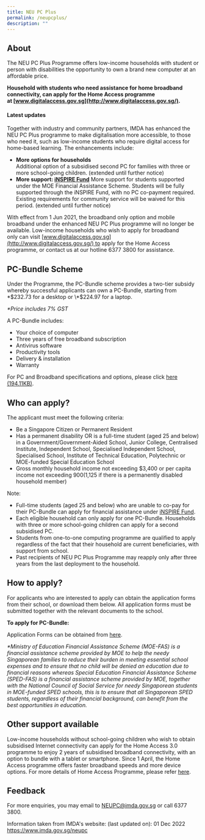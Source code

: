 ```yaml
---
title: NEU PC Plus
permalink: /neupcplus/
description: ""
---
```

About
-----

The NEU PC Plus Programme offers low-income households with student or person with disabilities the opportunity to own a brand new computer at an affordable price.

**Household with students who need assistance for home broadband connectivity, can apply for the Home Access programme at [www.digitalaccess.gov.sg](http://www.digitalaccess.gov.sg/).**

#### Latest updates

Together with industry and community partners, IMDA has enhanced the NEU PC Plus programme to make digitalisation more accessible, to those who need it, such as low-income students who require digital access for home-based learning. The enhancements include: 

*   **More options for households**   
    Additional option of a subsidised second PC for families with three or more school-going children. (extended until further notice)
*   **More support: [iNSPIRE Fund](https://www.imda.gov.sg/How-We-Can-Help/neu-pc-plus/inspire-fund)** More support for students supported under the MOE Financial Assistance Scheme. Students will be fully supported through the iNSPIRE Fund, with no PC co-payment required. Existing requirements for community service will be waived for this period. (extended until further notice)

With effect from 1 Jun 2021, the broadband only option and mobile broadband under the enhanced NEU PC Plus programme will no longer be available. Low-income households who wish to apply for broadband only can visit [www.digitalaccess.gov.sg](http://www.digitalaccess.gov.sg/) to apply for the Home Access programme, or contact us at our hotline 6377 3800 for assistance. 

PC-Bundle Scheme
----------------

Under the Programme, the PC-Bundle scheme provides a two-tier subsidy whereby successful applicants can own a PC-Bundle, starting from \*$232.73 for a desktop or \*$224.97 for a laptop.

_\*Price includes 7% GST_

A PC-Bundle includes:

*   Your choice of computer
*   Three years of free broadband subscription
*   Antivirus software
*   Productivity tools
*   Delivery & installation
*   Warranty

For PC and Broadband specifications and options, please click [here (194.11KB)](https://www.imda.gov.sg/-/media/Imda/Files/Programme/NEU-PC-Plus/NEW-PCs-and-BB.pdf?la=en&hash=262A92F6F4F5068375837BF43E824BB8).

Who can apply?
--------------

The applicant must meet the following criteria:

*   Be a Singapore Citizen or Permanent Resident
*   Has a permanent disability OR is a full-time student (aged 25 and below) in a Government/Government-Aided School, Junior College, Centralised Institute, Independent School, Specialised Independent School, Specialised School, Institute of Technical Education, Polytechnic or MOE-funded Special Education School
*   Gross monthly household income not exceeding $3,400 or per capita income not exceeding $900 ($1,125 if there is a permanently disabled household member) 

Note:

*   Full-time students (aged 25 and below) who are unable to co-pay for their PC-Bundle can apply for financial assistance under [iNSPIRE Fund](https://www.imda.gov.sg/How-We-Can-Help/neu-pc-plus/inspire-fund).
*   Each eligible household can only apply for one PC-Bundle. Households with three or more school-going children can apply for a second subsidised PC.
*   Students from one-to-one computing programme are qualified to apply regardless of the fact that their household are current beneficiaries, with support from school.
*   Past recipients of NEU PC Plus Programme may reapply only after three years from the last deployment to the household.

How to apply?
-------------

For applicants who are interested to apply can obtain the application forms from their school, or download them below. All application forms must be submitted together with the relevant documents to the school.

**To apply for PC-Bundle:**

Application Forms can be obtained from [here](https://www.imda.gov.sg/neupc).

_\*Ministry of Education Financial Assistance Scheme (MOE-FAS) is a financial assistance scheme provided by MOE to help the needy Singaporean families to reduce their burden in meeting essential school expenses and to ensure that no child will be denied an education due to financial reasons whereas Special Education Financial Assistance Scheme (SPED-FAS) is a financial assistance scheme provided by MOE, together with the National Council of Social Service for needy Singaporean students in MOE-funded SPED schools, this is to ensure that all Singaporean SPED students, regardless of their financial background, can benefit from the best opportunities in education._ 

Other support available
-----------------------

Low-income households without school-going children who wish to obtain subsidised Internet connectivity can apply for the Home Access 3.0 programme to enjoy 2 years of subsidised broadband connectivity, with an option to bundle with a tablet or smartphone. Since 1 April, the Home Access programme offers faster broadband speeds and more device options. For more details of Home Access Programme, please refer [here](https://www.digitalaccess.gov.sg/).

Feedback
--------

For more enquiries, you may email to [NEUPC@imda.gov.sg](mailto:NEUPC@imda.gov.sg) or call 6377 3800.

Information taken from IMDA's website: (last updated on): 01 Dec 2022
https://www.imda.gov.sg/neupc